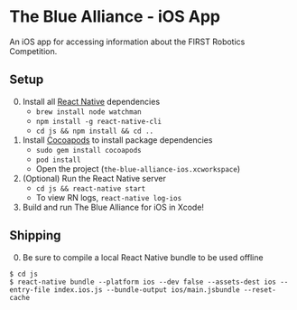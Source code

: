 The Blue Alliance - iOS App
=====================

An iOS app for accessing information about the FIRST Robotics Competition.

Setup
-----
0. Install all [React Native](https://facebook.github.io/react-native) dependencies
	* `brew install node watchman`
	* `npm install -g react-native-cli`
	* `cd js && npm install && cd ..`
1. Install [Cocoapods](http://guides.cocoapods.org/using/getting-started.html#getting-started) to install package dependencies
	* `sudo gem install cocoapods`
	* `pod install`
	* Open the project (`the-blue-alliance-ios.xcworkspace`)
2. (Optional) Run the React Native server
	* `cd js && react-native start`
	* To view RN logs, `react-native log-ios`
3. Build and run The Blue Alliance for iOS in Xcode!

Shipping
-----
0. Be sure to compile a local React Native bundle to be used offline

```
$ cd js
$ react-native bundle --platform ios --dev false --assets-dest ios --entry-file index.ios.js --bundle-output ios/main.jsbundle --reset-cache
```
